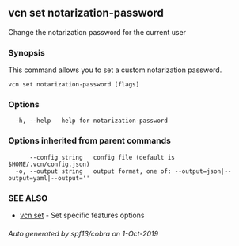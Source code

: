 ## vcn set notarization-password

Change the notarization password for the current user

### Synopsis

This command allows you to set a custom notarization password.

```
vcn set notarization-password [flags]
```

### Options

```
  -h, --help   help for notarization-password
```

### Options inherited from parent commands

```
      --config string   config file (default is $HOME/.vcn/config.json)
  -o, --output string   output format, one of: --output=json|--output=yaml|--output=''
```

### SEE ALSO

* [vcn set](vcn_set.md)	 - Set specific features options

###### Auto generated by spf13/cobra on 1-Oct-2019
